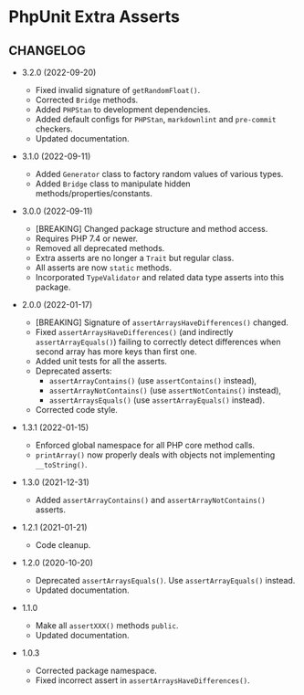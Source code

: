 # PhpUnit Extra Asserts #

## CHANGELOG ##

* 3.2.0 (2022-09-20)
  * Fixed invalid signature of `getRandomFloat()`.
  * Corrected `Bridge` methods.
  * Added `PHPStan` to development dependencies.
  * Added default configs for `PHPStan`, `markdownlint` and `pre-commit` checkers.
  * Updated documentation.

* 3.1.0 (2022-09-11)
  * Added `Generator` class to factory random values of various types.
  * Added `Bridge` class to manipulate hidden methods/properties/constants.

* 3.0.0 (2022-09-11)
  * [BREAKING] Changed package structure and method access.
  * Requires PHP 7.4 or newer.
  * Removed all deprecated methods.
  * Extra asserts are no longer a `Trait` but regular class.
  * All asserts are now `static` methods.
  * Incorporated `TypeValidator` and related data type asserts into this package.

* 2.0.0 (2022-01-17)
  * [BREAKING] Signature of `assertArraysHaveDifferences()` changed.
  * Fixed `assertArraysHaveDifferences()` (and indirectly `assertArrayEquals()`)
    failing to correctly detect differences when second array has more keys than first one.
  * Added unit tests for all the asserts.
  * Deprecated asserts:
    * `assertArrayContains()` (use `assertContains()` instead),
    * `assertArrayNotContains()` (use `assertNotContains()` instead),
    * `assertArraysEquals()` (use `assertArrayEquals()` instead).
  * Corrected code style.

* 1.3.1 (2022-01-15)
  * Enforced global namespace for all PHP core method calls.
  * `printArray()` now properly deals with objects not implementing `__toString()`.

* 1.3.0 (2021-12-31)
  * Added `assertArrayContains()` and `assertArrayNotContains()` asserts.

* 1.2.1 (2021-01-21)
  * Code cleanup.

* 1.2.0 (2020-10-20)
  * Deprecated `assertArraysEquals()`. Use `assertArrayEquals()` instead.
  * Updated documentation.

* 1.1.0
  * Make all `assertXXX()` methods `public`.
  * Updated documentation.

* 1.0.3
  * Corrected package namespace.
  * Fixed incorrect assert in `assertArraysHaveDifferences()`.
